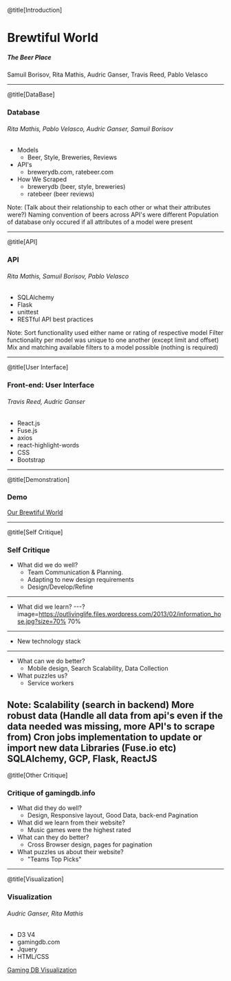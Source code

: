 @title[Introduction]

# Brewtiful World

##### The Beer Place


<span class="byline">Samuil Borisov, Rita Mathis, Audric Ganser, Travis Reed, Pablo Velasco</span>

---

@title[DataBase]

### Database
###### Rita Mathis, Pablo Velasco, Audric Ganser, Samuil Borisov
* Models
	* Beer, Style, Breweries, Reviews
* API's
	* brewerydb.com, ratebeer.com
* How We Scraped
	* brewerydb (beer, style, breweries)
	* ratebeer (beer reviews)

Note:
(Talk about their relationship to each other or what their attributes were?)
Naming convention of beers across API's were different
Population of database only occured if all attributes of a model were present

---

@title[API]

### API
###### Rita Mathis, Samuil Borisov, Pablo Velasco
* SQLAlchemy
* Flask
* unittest
* RESTful API best practices


Note:
Sort functionality used either name or rating of respective model
Filter functionality per model was unique to one another (except limit and offset)
	Mix and matching available filters to a model possible (nothing is required)

---

@title[User Interface]

### Front-end: User Interface
###### Travis Reed, Audric Ganser
* React.js
* Fuse.js
* axios
* react-highlight-words
* CSS
* Bootstrap


---

@title[Demonstration]
### Demo

[Our Brewtiful World](https://brewtiful.world)

---

@title[Self Critique]
### Self Critique
* What did we do well?
	* Team Communication & Planning.
	* Adapting to new design requirements
	* Design/Develop/Refine
	
---
* What did we learn?
---?image=https://outlivinglife.files.wordpress.com/2013/02/information_hose.jpg?size=70% 70%

---
* New technology stack
---
* What can we do better?
	* Mobile design, Search Scalability, Data Collection
* What puzzles us?
	* Service workers

Note:
Scalability (search in backend)
More robust data (Handle all data from api's even if the data needed was missing, more API's to scrape from)
Cron jobs implementation to update or import new data
Libraries (Fuse.io etc)
SQLAlchemy, GCP, Flask, ReactJS 
---

@title[Other Critique]
### Critique of gamingdb.info
* What did they do well?
	* Design, Responsive layout, Good Data, back-end Pagination
* What did we learn from their website?
	* Music games were the highest rated
* What can they do better?
	* Cross Browser design, pages for pagination
* What puzzles us about their website?
	* "Teams Top Picks"

---

@title[Visualization]
### Visualization
###### Audric Ganser, Rita Mathis
* D3 V4
* gamingdb.com
* Jquery
* HTML/CSS

[Gaming DB Visualization](http://aganser.com/visualization.html)
